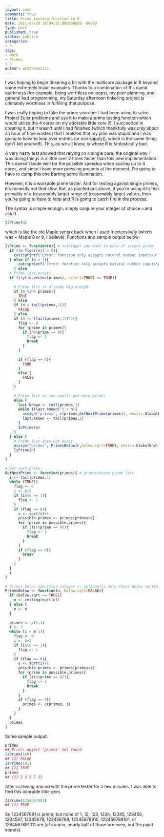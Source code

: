 ```yaml
---
layout: post
comments: true
title: Prime testing function in R
date: 2011-08-20 20:04:25.000000000 -04:00
type: post
published: true
status: publish
categories:
- R
tags:
- Math
- Primes
- R
author: wrathematics
---
```



I was hoping to begin tinkering a bit with the multicore package in R
beyond some extremely trivial examples. Thanks to a combination of R's
dumb quirkiness (for example, being worthless on loops), my poor
planning, and general bad programming, my Saturday afternoon tinkering
project is ultimately worthless in fulfilling that purpose.

I was really hoping to take the prime searcher I had been using to solve
Project Euler problems and use it to make a prime testing function which
would utilize the 4 cores on my adorable little core i5. I succeeded in
creating it, but it wasn't until I had finished (which thankfully was
only about an hour of time wasted) that I realized that my plan was
stupid and I was going to have to loop over entries (or use sapply(),
which is the same thing; don't kid yourself). This, as we all know, is
where R is fantastically bad.

A very hasty test showed that relying on a single core, the original way
I was doing things is a little over 2 times faster than this new
implementation. This doesn't bode well for the possible speedup when
scaling up to 4 cores, and since I have more pressing projects at the
moment, I'm going to have to dump this one barring some illumination.

However, it is a workable prime tester. And for testing against single
primes, it's honestly not *that* slow. But, as pointed out above, if
you're using it to test primality of a (reasonably large) range of
(reasonably large) values, then you're going to have to loop and R is
going to catch fire in the process.

The syntax is simple enough; simply conjure your integer of choice
`n` and ask R

```R
IsPrime(n)
```

which is like the old Maple syntax back when I used it extensively
(which was \~ Maple 8 or 9, I believe). Functions and sample output
below:

```R
IsPrime <- function(n){ # n=Integer you want to know if is/not prime
  if ((n-floor(n)) > 0){
    cat(sprintf("Error: function only accepts natural number inputs\n"))
  } else if (n < 1){
      cat(sprintf("Error: function only accepts natural number inputs\n"))
    } else
  # Prime list exists
  if (try(is.vector(primes), silent=TRUE) == TRUE){
 
    # Prime list is already big enough
    if (n %in% primes){
      TRUE
    } else
    if (n < tail(primes,1)){
      FALSE
    } else
    if (n <= (tail(primes,1))^2){
      flag <- 0
      for (prime in primes){
        if (n%%prime == 0){
          flag <- 1
          break
        }
      }
     
      if (flag == 0){
        TRUE
      }
      else {
        FALSE
      }
    }
 
    # Prime list is too small; get more primes
    else {
      last.known <- tail(primes,1)
      while ((last.known)^2 < n){
        assign("primes", c(primes,GetNextPrime(primes)), envir=.GlobalEnv)
        last.known <- tail(primes,1)
      }
      IsPrime(n)
    }
  } else {
    # Prime list does not exist
    assign("primes", PrimesBelow(n,below.sqrt=TRUE), envir=.GlobalEnv)
    IsPrime(n)
  }
}
 
# Get next prime
GetNextPrime <- function(primes){ # primes=Known prime list
  i <- tail(primes,1)
  while (TRUE){
    flag <- 0
    i <- i+2
    if (i%%6 == 3){
      flag <- 1
    }
    if (flag == 0){
      s <- sqrt(i)+1
      possible.primes <- primes[primes<s]
      for (prime in possible.primes){
        if ((i%%prime == 0)){
          flag <- 1
          break
        }
      }
      if (flag == 0){
        break
      }
    }
  }
  i
}
 
# Primes below specified integer n; optionally only those below sqrt(n)
PrimesBelow <- function(n, below.sqrt=FALSE){
  if (below.sqrt == TRUE){
    m <- ceiling(sqrt(n))
  } else {
    m <- n
  }
   
  primes <- c(2,3)
  i <- 3
  while (i < m-1){
    flag <- 0
    i <- i+2
    if (i%%6 == 3){
      flag <- 1
    }
    if (flag == 0){
      s <- sqrt(i)+1
      possible.primes <- primes[primes<s]
      for (prime in possible.primes){
        if ((i%%prime == 0)){
          flag <- 1
          break
        }
      }
      if (flag == 0){
        primes <- c(primes, i)
      }
    }
  }
  primes
}
```

Some sample output:

```R
primes
## Error: object 'primes' not found
IsPrime(100)
## [1] FALSE
IsPrime(101)
## [1] TRUE
primes
## [1] 2 3 5 7 11
```

After screwing around with the prime tester for a few minutes, I was
able to find this adorable little gem

```R
IsPrime(1234567891)
## [1] TRUE
```
So 1234567891 is prime, but none of 1, 12, 123, 1234, 12345, 123456,
1234567, 12345678, 123456789, 12345678910, 123456789101, or
1234567891011 are (of course, nearly half of those are even, but the
point stands).
